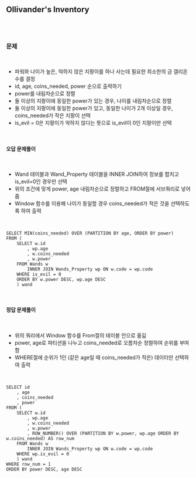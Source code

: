 ## **Ollivander's Inventory**

<br>
<br>

### **문제**

<br>

- 파워와 나이가 높은, 악하지 않은 지팡이를 하나 사는데 필요한 최소한의 금 갤리온 수를 결정
- id, age, coins_needed, power 순으로 출력하기
- power를 내림차순으로 정렬
- 둘 이상의 지팡이에 동일한 power가 있는 경우, 나이를 내림차순으로 정렬
- 둘 이상의 지팡이에 동일한 power가 있고, 동일한 나이가 2개 이상일 경우, coins_needed가 작은 지팡이 선택
- is_evil = 0은 지팡이가 악하지 않다는 뜻으로 is_evil이 0인 지팡이만 선택

<br>

#### **오답 문제풀이**

<br>

- Wand 테이블과 Wand_Property 테이블을 INNER JOIN하여 정보를 합치고 is_evil=0인 경우만 선택
- 위의 조건에 맞게 power, age 내림차순으로 정렬하고 FROM절에 서브쿼리로 넣어줌
- Window 함수를 이용해 나이가 동일할 경우 coins_needed가 적은 것을 선택하도록 하여 출력

<br>

    SELECT MIN(coins_needed) OVER (PARTITION BY age, ORDER BY power)
    FROM (
        SELECT w.id
            , wp.age
            , w.coins_needed
            , w.power
        FROM Wands w
            INNER JOIN Wands_Property wp ON w.code = wp.code
        WHERE is_evil = 0
        ORDER BY w.power DESC, wp.age DESC
        ) wand

<br>

#### **정답 문제풀이**

<br>

- 위의 쿼리에서 Window 함수를 From절의 테이블 안으로 옮긺
- power, age로 파티션을 나누고 coins_needed로 오름차순 정렬하여 순위를 부여함
- WHERE절에 순위가 1인 (같은 age일 때 coins_needed가 작은) 데이터만 선택하여 출력

<br>

    SELECT id
        , age
        , coins_needed
        , power
    FROM (
        SELECT w.id
            , wp.age
            , w.coins_needed
            , w.power
            , ROW_NUMBER() OVER (PARTITION BY w.power, wp.age ORDER BY w.coins_needed) AS row_num
        FROM Wands w
            INNER JOIN Wands_Property wp ON w.code = wp.code
        WHERE wp.is_evil = 0
        ) wand
    WHERE row_num = 1
    ORDER BY power DESC, age DESC